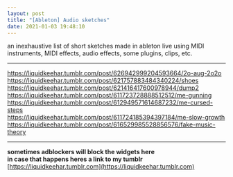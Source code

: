```yaml
---
layout: post
title: "[Ableton] Audio sketches"
date: 2021-01-03 19:48:10
---
```


an inexhaustive list of short sketches made in ableton live using MIDI instruments, MIDI effects, audio effects, some plugins, clips, etc.

---

<!-- video game music aug 20 -->
<div class="tumblr-post" data-href="https://embed.tumblr.com/embed/post/ZAMyAgfFEEYt3iVtNl0jpw/626942999204593664" data-did="542d9d1e0ecd45b6b635f0ef2466755d57efb28a"><a href="https://liquidkeehar.tumblr.com/post/626942999204593664/2o-aug-2o2o">https://liquidkeehar.tumblr.com/post/626942999204593664/2o-aug-2o2o</a></div>  <script async src="https://assets.tumblr.com/post.js"></script>

<!-- shoes -->
<div class="tumblr-post" data-href="https://embed.tumblr.com/embed/post/ZAMyAgfFEEYt3iVtNl0jpw/621757883484340224" data-did="da39a3ee5e6b4b0d3255bfef95601890afd80709"><a href="https://liquidkeehar.tumblr.com/post/621757883484340224/shoes">https://liquidkeehar.tumblr.com/post/621757883484340224/shoes</a></div>  <script async src="https://assets.tumblr.com/post.js"></script>

<!-- dump2 -->
<div class="tumblr-post" data-href="https://embed.tumblr.com/embed/post/ZAMyAgfFEEYt3iVtNl0jpw/621416417600978944" data-did="da39a3ee5e6b4b0d3255bfef95601890afd80709"><a href="https://liquidkeehar.tumblr.com/post/621416417600978944/dump2">https://liquidkeehar.tumblr.com/post/621416417600978944/dump2</a></div>  <script async src="https://assets.tumblr.com/post.js"></script>

<!-- gunning (angel sounds) -->
<div class="tumblr-post" data-href="https://embed.tumblr.com/embed/post/ZAMyAgfFEEYt3iVtNl0jpw/611723728888512512" data-did="da39a3ee5e6b4b0d3255bfef95601890afd80709"><a href="https://liquidkeehar.tumblr.com/post/611723728888512512/me-gunning">https://liquidkeehar.tumblr.com/post/611723728888512512/me-gunning</a></div>  <script async src="https://assets.tumblr.com/post.js"></script>

<!-- cursed steps -->
<div class="tumblr-post" data-href="https://embed.tumblr.com/embed/post/ZAMyAgfFEEYt3iVtNl0jpw/612949571614687232" data-did="da39a3ee5e6b4b0d3255bfef95601890afd80709"><a href="https://liquidkeehar.tumblr.com/post/612949571614687232/me-cursed-steps">https://liquidkeehar.tumblr.com/post/612949571614687232/me-cursed-steps</a></div>  <script async src="https://assets.tumblr.com/post.js"></script>

<!-- slow growth -->
<div class="tumblr-post" data-href="https://embed.tumblr.com/embed/post/ZAMyAgfFEEYt3iVtNl0jpw/611724185394397184" data-did="da39a3ee5e6b4b0d3255bfef95601890afd80709"><a href="https://liquidkeehar.tumblr.com/post/611724185394397184/me-slow-growth">https://liquidkeehar.tumblr.com/post/611724185394397184/me-slow-growth</a></div>  <script async src="https://assets.tumblr.com/post.js"></script>

<!-- fake music theory -->
<div class="tumblr-post" data-href="https://embed.tumblr.com/embed/post/ZAMyAgfFEEYt3iVtNl0jpw/616529985528856576" data-did="da39a3ee5e6b4b0d3255bfef95601890afd80709"><a href="https://liquidkeehar.tumblr.com/post/616529985528856576/fake-music-theory">https://liquidkeehar.tumblr.com/post/616529985528856576/fake-music-theory</a></div>  <script async src="https://assets.tumblr.com/post.js"></script>


---

**sometimes adblockers will block the widgets here**\
**in case that happens heres a link to my tumblr**\
[https://liquidkeehar.tumblr.com](https://liquidkeehar.tumblr.com)